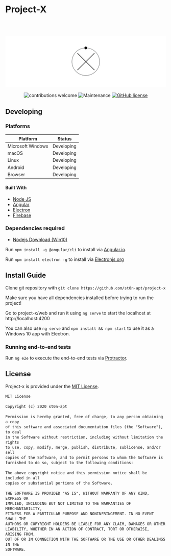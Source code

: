 # Project-X

<br />
<br />
<div align="center">

![Project-X logo](resources/logo.jpg)



![contributions welcome](https://img.shields.io/badge/contributions-welcome-brightgreen.svg?style=flat) ![Maintenance](https://img.shields.io/badge/Maintained%3F-yes-green.svg) [![GitHub license](https://img.shields.io/badge/license-MIT-blue.svg?style=flat-square)](https://github.com/st0n-apt/project-x/blob/master/LICENSE)

<div align="left">




## Developing

### Platforms

Platform| Status
------------ | -------------
Microsoft Windows | Developing
macOS | Developing
Linux | Developing
Android  | Developing
Browser | Developing

#### Built With

- [Node JS](https://nodejs.org/en/)
- [Angular](https://angular.io/)
- [Electron](https://electronjs.org)
- [Firebase](https://firebase.google.com/)

### Dependencies required

- [Nodejs Download (Win10)](https://nodejs.org/dist/v12.14.1/node-v12.14.1-x64.msi)

Run `npm install -g @angular/cli` to install via [Angular.io](http://angular.io/).

Run `npm install electron -g` to install via  [Electronjs.org](https://electronjs.org/)


## Install Guide

Clone git repository with `git clone https://github.com/st0n-apt/project-x`

Make sure you have all dependencies installed before trying to run the project!
<br />

Go to project-x/web and run it using `ng serve` to start the localhost at http://localhost:4200  

You can also use `ng serve` and `npm install && npm start` to use it as a Windows 10 app with Electron.
<br />

### Running end-to-end tests

Run `ng e2e` to execute the end-to-end tests via [Protractor](http://www.protractortest.org/).

## License

Project-x is provided under the [MIT License](https://github.com/st0n-apt/project-x/blob/master/LICENSE).

```text
MIT License

Copyright (c) 2020 st0n-apt

Permission is hereby granted, free of charge, to any person obtaining a copy
of this software and associated documentation files (the "Software"), to deal
in the Software without restriction, including without limitation the rights
to use, copy, modify, merge, publish, distribute, sublicense, and/or sell
copies of the Software, and to permit persons to whom the Software is
furnished to do so, subject to the following conditions:

The above copyright notice and this permission notice shall be included in all
copies or substantial portions of the Software.

THE SOFTWARE IS PROVIDED "AS IS", WITHOUT WARRANTY OF ANY KIND, EXPRESS OR
IMPLIED, INCLUDING BUT NOT LIMITED TO THE WARRANTIES OF MERCHANTABILITY,
FITNESS FOR A PARTICULAR PURPOSE AND NONINFRINGEMENT. IN NO EVENT SHALL THE
AUTHORS OR COPYRIGHT HOLDERS BE LIABLE FOR ANY CLAIM, DAMAGES OR OTHER
LIABILITY, WHETHER IN AN ACTION OF CONTRACT, TORT OR OTHERWISE, ARISING FROM,
OUT OF OR IN CONNECTION WITH THE SOFTWARE OR THE USE OR OTHER DEALINGS IN THE
SOFTWARE.
```
